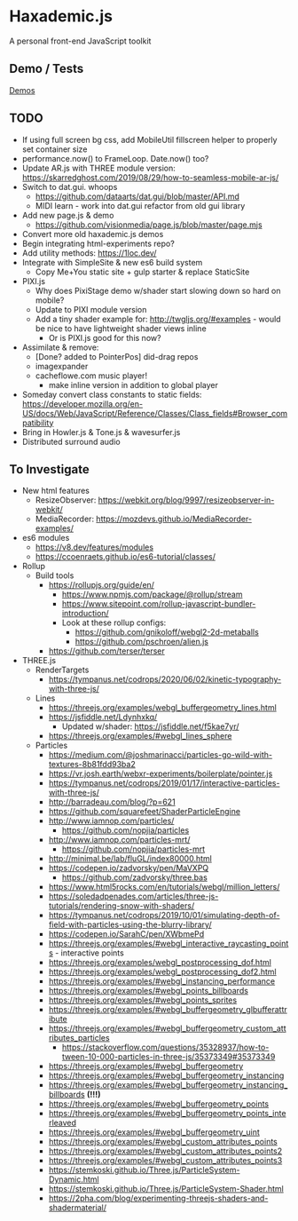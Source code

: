 # Haxademic.js

A personal front-end JavaScript toolkit

## Demo / Tests

[Demos](https://cacheflowe.github.io/haxademic.js/)

## TODO

* If using full screen bg css, add MobileUtil fillscreen helper to properly set container size
* performance.now() to FrameLoop. Date.now() too?
* Update AR.js with THREE module version: https://skarredghost.com/2019/08/29/how-to-seamless-mobile-ar-js/
* Switch to dat.gui. whoops
  * https://github.com/dataarts/dat.gui/blob/master/API.md
  * MIDI learn - work into dat.gui refactor from old gui library
* Add new page.js & demo
  * https://github.com/visionmedia/page.js/blob/master/page.mjs
* Convert more old haxademic.js demos
* Begin integrating html-experiments repo?
* Add utility methods: https://1loc.dev/
* Integrate with SimpleSite & new es6 build system
  * Copy Me+You static site + gulp starter & replace StaticSite
* PIXI.js 
  * Why does PixiStage demo w/shader start slowing down so hard on mobile?
  * Update to PIXI module version
  * Add a tiny shader example for: http://twgljs.org/#examples - would be nice to have lightweight shader views inline
    * Or is PIXI.js good for this now?
* Assimilate & remove:
  * [Done? added to PointerPos] did-drag repos
  * imagexpander
  * cacheflowe.com music player!
    * make inline version in addition to global player
* Someday convert class constants to static fields: https://developer.mozilla.org/en-US/docs/Web/JavaScript/Reference/Classes/Class_fields#Browser_compatibility
* Bring in Howler.js & Tone.js & wavesurfer.js
* Distributed surround audio

## To Investigate

* New html features
  * ResizeObserver: https://webkit.org/blog/9997/resizeobserver-in-webkit/
  * MediaRecorder: https://mozdevs.github.io/MediaRecorder-examples/
* es6 modules
  * https://v8.dev/features/modules
  * https://ccoenraets.github.io/es6-tutorial/classes/
* Rollup
  * Build tools
    * https://rollupjs.org/guide/en/
      * https://www.npmjs.com/package/@rollup/stream
      * https://www.sitepoint.com/rollup-javascript-bundler-introduction/
      * Look at these rollup configs: 
        * https://github.com/gnikoloff/webgl2-2d-metaballs
        * https://github.com/pschroen/alien.js
    * https://github.com/terser/terser
* THREE.js
  * RenderTargets
    * https://tympanus.net/codrops/2020/06/02/kinetic-typography-with-three-js/
  * Lines
    * https://threejs.org/examples/webgl_buffergeometry_lines.html
    * https://jsfiddle.net/Ldynhxkq/
      * Updated w/shader: https://jsfiddle.net/f5kae7yr/
    * https://threejs.org/examples/#webgl_lines_sphere
  * Particles
    * https://medium.com/@joshmarinacci/particles-go-wild-with-textures-8b81fdd93ba2
    * https://vr.josh.earth/webxr-experiments/boilerplate/pointer.js
    * https://tympanus.net/codrops/2019/01/17/interactive-particles-with-three-js/
    * http://barradeau.com/blog/?p=621
    * https://github.com/squarefeet/ShaderParticleEngine
    * http://www.iamnop.com/particles/
      * https://github.com/nopjia/particles
    * http://www.iamnop.com/particles-mrt/
      * https://github.com/nopjia/particles-mrt
    * http://minimal.be/lab/fluGL/index80000.html
    * https://codepen.io/zadvorsky/pen/MaVXPQ
      * https://github.com/zadvorsky/three.bas
    * https://www.html5rocks.com/en/tutorials/webgl/million_letters/
    * https://soledadpenades.com/articles/three-js-tutorials/rendering-snow-with-shaders/
    * https://tympanus.net/codrops/2019/10/01/simulating-depth-of-field-with-particles-using-the-blurry-library/
    * https://codepen.io/SarahC/pen/XWbmePd
    * https://threejs.org/examples/#webgl_interactive_raycasting_points - interactive points
    * https://threejs.org/examples/webgl_postprocessing_dof.html
    * https://threejs.org/examples/webgl_postprocessing_dof2.html
    * https://threejs.org/examples/#webgl_instancing_performance
    * https://threejs.org/examples/#webgl_points_billboards
    * https://threejs.org/examples/#webgl_points_sprites
    * https://threejs.org/examples/#webgl_buffergeometry_glbufferattribute
    * https://threejs.org/examples/#webgl_buffergeometry_custom_attributes_particles
      * https://stackoverflow.com/questions/35328937/how-to-tween-10-000-particles-in-three-js/35373349#35373349
    * https://threejs.org/examples/#webgl_buffergeometry
    * https://threejs.org/examples/#webgl_buffergeometry_instancing
    * https://threejs.org/examples/#webgl_buffergeometry_instancing_billboards **(!!!)**
    * https://threejs.org/examples/#webgl_buffergeometry_points
    * https://threejs.org/examples/#webgl_buffergeometry_points_interleaved
    * https://threejs.org/examples/#webgl_buffergeometry_uint
    * https://threejs.org/examples/#webgl_custom_attributes_points
    * https://threejs.org/examples/#webgl_custom_attributes_points2
    * https://threejs.org/examples/#webgl_custom_attributes_points3
    * https://stemkoski.github.io/Three.js/ParticleSystem-Dynamic.html
    * https://stemkoski.github.io/Three.js/ParticleSystem-Shader.html
    * https://2pha.com/blog/experimenting-threejs-shaders-and-shadermaterial/

